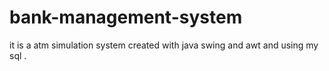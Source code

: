 # bank-management-system
it is a atm simulation system created with java swing and awt and using my sql .
